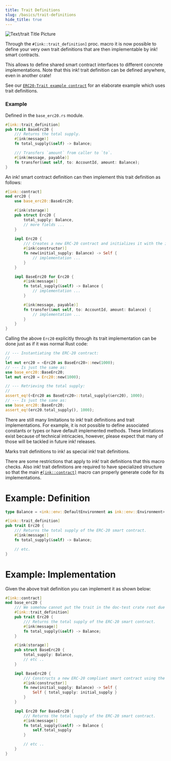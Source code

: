 ```yaml
---
title: Trait Definitions
slug: /basics/trait-definitions
hide_title: true
---
```


![Text/trait Title Picture](/img/title/text/trait.svg)

Through the `#[ink::trait_definition]` proc. macro it is now possible to define your very own trait definitions that are then implementable by ink! smart contracts.

This allows to define shared smart contract interfaces to different concrete implementations.
Note that this ink! trait definition can be defined anywhere, even in another crate!

See our [`ERC20-Trait example contract`](https://github.com/use-ink/ink-examples/blob/main/trait-erc20/lib.rs) 
for an elaborate example which uses trait definitions.

### Example

Defined in the `base_erc20.rs` module.

```rust
#[ink::trait_definition]
pub trait BaseErc20 {
    /// Returns the total supply.
    #[ink(message)]
    fn total_supply(&self) -> Balance;

    /// Transfers `amount` from caller to `to`.
    #[ink(message, payable)]
    fn transfer(&mut self, to: AccountId, amount: Balance);
}
```

An ink! smart contract definition can then implement this trait definition as follows:

```rust
#[ink::contract]
mod erc20 {
    use base_erc20::BaseErc20;

    #[ink(storage)]
    pub struct Erc20 {
        total_supply: Balance,
        // more fields ...
    }
    
    impl Erc20 {
        /// Creates a new ERC-20 contract and initializes it with the initial supply for the instantiator.
        #[ink(constructor)]
        fn new(initial_supply: Balance) -> Self {
            // implementation ...
        }
    }

    impl BaseErc20 for Erc20 {
        #[ink(message)]
        fn total_supply(&self) -> Balance {
            // implementation ...
        }

        #[ink(message, payable)]
        fn transfer(&mut self, to: AccountId, amount: Balance) {
            // implementation ...
        }
    }
}
```

Calling the above `Erc20` explicitly through its trait implementation can be done just as if it was normal Rust code:

```rust
// --- Instantiating the ERC-20 contract:
//
let mut erc20 = <Erc20 as BaseErc20>::new(1000);
// --- Is just the same as:
use base_erc20::BaseErc20;
let mut erc20 = Erc20::new(1000);

// --- Retrieving the total supply:
//
assert_eq!(<Erc20 as BaseErc20>::total_supply(&erc20), 1000);
// --- Is just the same as:
use base_erc20::BaseErc20;
assert_eq!(erc20.total_supply(), 1000);
```

There are still many limitations to ink! trait definitions and trait implementations.
For example, it is not possible to define associated constants or types or have default implemented methods.
These limitations exist because of technical intricacies, however, please expect that many of those will be tackled in future ink! releases.




Marks trait definitions to ink! as special ink! trait definitions.

There are some restrictions that apply to ink! trait definitions that
this macro checks. Also ink! trait definitions are required to have specialized
structure so that the main [`#[ink::contract]`](https://docs.rs/ink/6.0.0-alpha/ink/attr.contract.html) macro can
properly generate code for its implementations.

# Example: Definition

```rust
type Balance = <ink::env::DefaultEnvironment as ink::env::Environment>::Balance;

#[ink::trait_definition]
pub trait Erc20 {
    /// Returns the total supply of the ERC-20 smart contract.
    #[ink(message)]
    fn total_supply(&self) -> Balance;

    // etc.
}
```

# Example: Implementation

Given the above trait definition you can implement it as shown below:

```rust
#[ink::contract]
mod base_erc20 {
    /// We somehow cannot put the trait in the doc-test crate root due to bugs.
    #[ink::trait_definition]
    pub trait Erc20 {
        /// Returns the total supply of the ERC-20 smart contract.
        #[ink(message)]
        fn total_supply(&self) -> Balance;
    }

    #[ink(storage)]
    pub struct BaseErc20 {
        total_supply: Balance,
        // etc ..
    }

    impl BaseErc20 {
        /// Constructs a new ERC-20 compliant smart contract using the initial supply.
        #[ink(constructor)]
        fn new(initial_supply: Balance) -> Self {
            Self { total_supply: initial_supply }
        }
    }

    impl Erc20 for BaseErc20 {
        /// Returns the total supply of the ERC-20 smart contract.
        #[ink(message)]
        fn total_supply(&self) -> Balance {
            self.total_supply
        }

        // etc ..
    }
}
```


